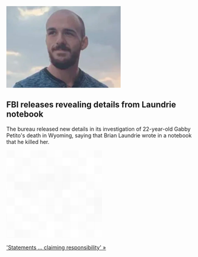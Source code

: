
![FBI releases revealing details from Laundrie notebook](./20220121235846.png)
## FBI releases revealing details from Laundrie notebook

The bureau released new details in its investigation of 22-year-old Gabby Petito's death in Wyoming, saying that Brian Laundrie wrote in a notebook that he killed her.

![pic](../square_bg.png)

['Statements … claiming responsibility' »](https://www.yahoo.com/gma/brian-laundrie-claims-responsibility-killing-213900732.html)
